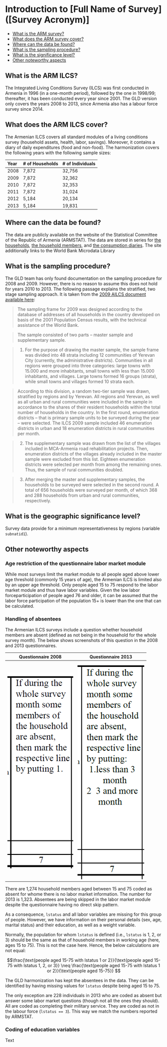 # Introduction to [Full Name of Survey] ([Survey Acronym)]

- [What is the ARM survey?](#what-is-the-arm-ilcs)
- [What does the ARM survey cover?](#what-does-the-arm-ilcs-cover)
- [Where can the data be found?](#where-can-the-data-be-found)
- [What is the sampling procedure?](#what-is-the-sampling-procedure)
- [What is the significance level?](#what-is-the-geographic-significance-level)
- [Other noteworthy aspects](#other-noteworthy-aspects)

## What is the ARM ILCS?

The Integrated Living Conditions Survey (ILCS) was first conducted in Armenia in 1996 (in a one-month period), followed by the one in 1998/99; thereafter, it has been conducted every year
since 2001. The GLD version only covers the years 2008 to 2013, since Armenia also has a labour force survey since 2014.

## What does the ARM ILCS cover?

The Armenian ILCS covers all standard modules of a living conditions survey (household assets, health, labor, savings). Moreover, it contains a diary of daily expenditures (food and non-food). The harmonization covers the following years with the following sample sizes:

| Year	| # of Households	| # of Individuals	|
| :-------	| :--------		| :--------	 	|
| 2008	| 7,872		| 32,756		|
| 2009	| 7,872		| 32,362		|
| 2010	| 7,872		| 32,353		|
| 2011	| 7,872		| 31,024		|
| 2012	| 5,184		| 20,134		|
| 2013	| 5,184 	| 19,831		|

## Where can the data be found?

The data are publicly available on the website of the Statistical Committee of the Republic of Armenia (ARMSTAT). The data are stored in series for [the households](https://armstat.am/en/?nid=205), [the household members](https://armstat.am/en/?nid=206), and [the consumption diaries](https://armstat.am/en/?nid=207). The site additionally links to the World Bank Microdata Library

## What is the sampling procedure?

The GLD team has only found documentation on the sampling procedure for 2008 and 2009. However, there is no reason to assume this does not hold for years 2010 to 2013. The following passage explains the stratified, two stage sampling approach. It is taken from the [2009 AILCS document available here](utilities/AILCS.pdf):

> The sampling frame for 2009 was designed according to the database of addresses of all households in the country developed on basis of the 2001 Population Census results, with the
technical assistance of the World Bank.

> The sample consisted of two parts – master sample and supplementary sample.

> 1. For the purpose of drawing the master sample, the sample frame was divided into 48 strata including 12 communities of Yerevan City (currently, the administrative districts).
Communities in all regions were grouped into three categories: large towns with 15.000 and more inhabitants, small towns with less than 15.000 inhabitants, and villages. Large towns
formed 16 groups (strata), while small towns and villages formed 10 strata each.

> According to this division, a random two-tier sample was drawn, stratified by regions and by Yerevan. All regions and Yerevan, as well as all urban and rural communities were included
in the sample in accordance to the shares of their resident households within the total number of households in the country. In the first round, enumeration districts – that is primary sample
units to be surveyed during the year – were selected. The ILCS 2009 sample included 46 enumeration districts in urban and 18 enumeration districts in rural communities per month.

> 2. The supplementary sample was drawn from the list of the villages included in MCA-Armenia road rehabilitation projects. Then, enumeration districts of the villages already included in
the master sample were excluded from this list. Eighteen enumeration districts were selected per month from among the remaining ones. Thus, the sample of rural communities doubled.

> 3. After merging the master and supplementary samples, the households to be surveyed were selected in the second round. A total of 656 households were surveyed per month, of which
368 and 288 households from urban and rural communities, respectively. 


## What is the geographic significance level?

Survey data provide for a minimum representativeness by regions (variable `subnatid1`).

## Other noteworthy aspects

### Age restriction of the questionnaire labor market module

While most surveys limit the market module to all people aged above lower age threshold (commonly 15 years of age), the Armenian ILCS is limited also by an upper age threshold. Only people aged 15 to 75 respond to the labor market module and thus have labor variables. Given the low labor forceparticipation of people aged 76 and older, it can be assumed that the labor force participation of the population 15+ is lower than the one that can be calculated.

### Handling of absentees

The Armenian ILCS surveys include a question whether household members are absent (defined as not being in the household for the whole survey month). The below shows screenshots of this question in the 2008 and 2013 questionnaires.

| Questionnaire 2008                                               | Questionnaire 2013                                              | 
|------------------------------------------------------------------|-----------------------------------------------------------------|
| ![Education question in ARM LFS](utilities/a7_absent_2008.png)   | ![Education question in ARM LFS](utilities/a7_absent_2013.png)  | 

There are 1,274 household members aged between 15 and 75 coded as absent for whome there is no labor market information. The number for 2013 is 1,323. Absentees are being skipped in the labor market module despite the questionnaire having no direct skip pattern.

As a consequence, `lstatus` and all labor variables are missing for this group of people. However, we have information on their personal details (sex, age, marital status) and their education, as well as a weight variable.

Normally, the population for whom `lstatus` is defined (i.e., `lstatus` is 1, 2, or 3) should be the same as that of household members in working age (here, ages 15 to 75). This is not the case here. Hence, the below calculations are not equal:

```math
\frac{\text{people aged 15-75 with lstatus 1 or 2}}{\text{people aged 15-75 with lstatus 1, 2, or 3}} \neq \frac{\text{people aged 15-75 with lstatus 1 or 2}}{\text{people aged 15-75}} 
```

The GLD harmonization has kept the absentees in the data. They can be identified by having missing values for `lstatus` despite being aged 15 to 75.

The only exception are 228 individuals in 2013 who are coded as absent but answer some labor market questions (though not all the ones they should). All are coded as completing their military service. They are coded as not in the labour force (`lstatus == 3`). This way we match the numbers reported by ARMSTAT.

### Coding of education variables

Text